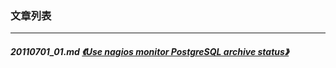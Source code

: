 ### 文章列表  
----  
##### 20110701_01.md   [《Use nagios monitor PostgreSQL archive status》](20110701_01.md)  
